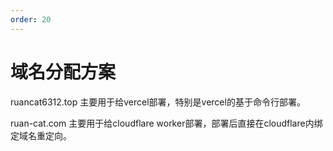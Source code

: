 ```yaml
---
order: 20
---
```


# 域名分配方案

ruancat6312.top 主要用于给vercel部署，特别是vercel的基于命令行部署。

ruan-cat.com 主要用于给cloudflare worker部署，部署后直接在cloudflare内绑定域名重定向。
